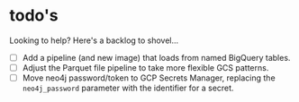 # todo's

Looking to help? Here's a backlog to shovel...

- [ ] Add a pipeline (and new image) that loads from named BigQuery tables.
- [ ] Adjust the Parquet file pipeline to take more flexible GCS patterns.
- [ ] Move neo4j password/token to GCP Secrets Manager, replacing the
      `neo4j_password` parameter with the identifier for a secret.
